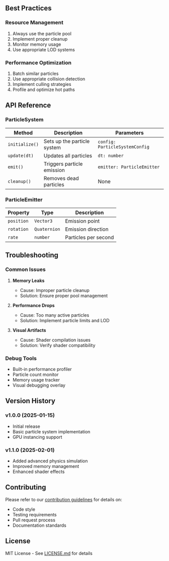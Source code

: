 ## Best Practices

### Resource Management
1. Always use the particle pool
2. Implement proper cleanup
3. Monitor memory usage
4. Use appropriate LOD systems

### Performance Optimization
1. Batch similar particles
2. Use appropriate collision detection
3. Implement culling strategies
4. Profile and optimize hot paths

## API Reference

### ParticleSystem
| Method | Description | Parameters |
|--------|-------------|------------|
| `initialize()` | Sets up the particle system | `config: ParticleSystemConfig` |
| `update(dt)` | Updates all particles | `dt: number` |
| `emit()` | Triggers particle emission | `emitter: ParticleEmitter` |
| `cleanup()` | Removes dead particles | None |

### ParticleEmitter
| Property | Type | Description |
|----------|------|-------------|
| `position` | `Vector3` | Emission point |
| `rotation` | `Quaternion` | Emission direction |
| `rate` | `number` | Particles per second |

## Troubleshooting

### Common Issues
1. **Memory Leaks**
   - Cause: Improper particle cleanup
   - Solution: Ensure proper pool management

2. **Performance Drops**
   - Cause: Too many active particles
   - Solution: Implement particle limits and LOD

3. **Visual Artifacts**
   - Cause: Shader compilation issues
   - Solution: Verify shader compatibility

### Debug Tools
- Built-in performance profiler
- Particle count monitor
- Memory usage tracker
- Visual debugging overlay

## Version History

### v1.0.0 (2025-01-15)
- Initial release
- Basic particle system implementation
- GPU instancing support

### v1.1.0 (2025-02-01)
- Added advanced physics simulation
- Improved memory management
- Enhanced shader effects

## Contributing
Please refer to our [contribution guidelines](CONTRIBUTING.md) for details on:
- Code style
- Testing requirements
- Pull request process
- Documentation standards

## License
MIT License - See [LICENSE.md](LICENSE.md) for details